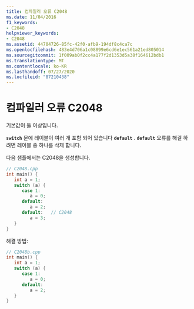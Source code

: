 ```yaml
---
title: 컴파일러 오류 C2048
ms.date: 11/04/2016
f1_keywords:
- C2048
helpviewer_keywords:
- C2048
ms.assetid: 44704726-85fc-42f0-afb9-194df8c4ca7c
ms.openlocfilehash: 483e4d706a1c08899e6cd6e1ec561a21ed805014
ms.sourcegitcommit: 1f009ab0f2cc4a177f2d1353d5a38f164612bdb1
ms.translationtype: MT
ms.contentlocale: ko-KR
ms.lasthandoff: 07/27/2020
ms.locfileid: "87210438"
---
```

# <a name="compiler-error-c2048"></a>컴파일러 오류 C2048

기본값이 둘 이상입니다.

**`switch`** 문에 레이블이 여러 개 포함 되어 있습니다 **`default`** . **`default`** 오류를 해결 하려면 레이블 중 하나를 삭제 합니다.

다음 샘플에서는 C2048을 생성합니다.

```cpp
// C2048.cpp
int main() {
   int a = 1;
   switch (a) {
      case 1:
         a = 0;
      default:
         a = 2;
      default:   // C2048
         a = 3;
   }
}
```

해결 방법:

```cpp
// C2048b.cpp
int main() {
   int a = 1;
   switch (a) {
      case 1:
         a = 0;
      default:
         a = 2;
   }
}
```
